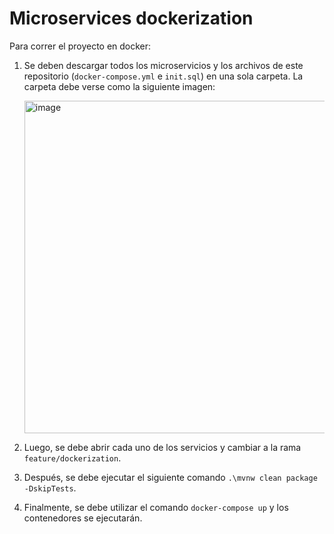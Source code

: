 # Microservices dockerization
Para correr el proyecto en docker:
1. Se deben descargar todos los microservicios y los archivos de este repositorio (`docker-compose.yml` e `init.sql`) en una sola carpeta. La carpeta debe verse como la siguiente imagen:

    <img width="532" alt="image" src="https://github.com/FUNDAMENTOS-DocSeeker/dockerization/assets/68360681/bed1906a-74ae-44f7-a0e0-2d7e59662735">

2. Luego, se debe abrir cada uno de los servicios y cambiar a la rama `feature/dockerization`.
3. Después, se debe ejecutar el siguiente comando `.\mvnw clean package -DskipTests`.
4. Finalmente, se debe utilizar el comando `docker-compose up` y los contenedores se ejecutarán.
